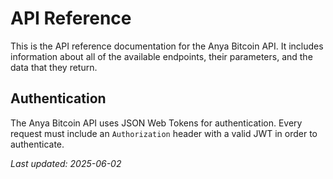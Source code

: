 # API Reference

This is the API reference documentation for the Anya Bitcoin API. It
includes information about all of the available endpoints, their
parameters, and the data that they return.

## Authentication

The Anya Bitcoin API uses JSON Web Tokens for authentication. Every
request must include an `Authorization` header with a valid JWT in
order to authenticate.

*Last updated: 2025-06-02*
